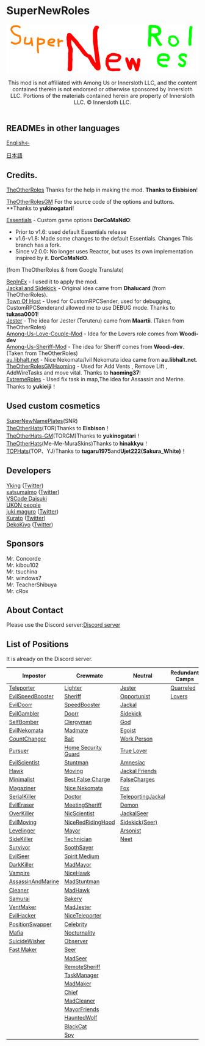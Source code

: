 # SuperNewRoles
![SNRImage](/images/SNRImage.png)

<center>
This mod is not affiliated with Among Us or Innersloth LLC, and the content contained therein is not endorsed or otherwise sponsored by Innersloth LLC. Portions of the materials contained herein are property of Innersloth LLC. © Innersloth LLC.
</center><br>

## READMEs in other languages

[English←](https://github.com/ykundesu/SuperNewRoles/blob/master/README.md)

[日本語](https://github.com/ykundesu/SuperNewRoles/blob/master/READMEs/README_jp.md)


## Credits.

[TheOtherRoles](https://github.com/Eisbison/TheOtherRoles) Thanks for the help in making the mod. **Thanks to Eisbision**!

[TheOtherRolesGM](https://github.com/yukinogatari/TheOtherRoles-GM) For the source code of the options and buttons. **Thanks to **yukinogatari**!

[Essentials](https://github.com/DorCoMaNdO/Reactor-Essentials) - Custom game options
**DorCoMaNdO**:
- Prior to v1.6: used default Essentials release
- v1.6-v1.8: Made some changes to the default Essentials. Changes This branch has a fork.
- Since v2.0.0: No longer uses Reactor, but uses its own implementation inspired by it. **DorCoMaNdO**.

(from TheOtherRoles & from Google Translate)

[BepInEx](https://github.com/BepInEx) - I used it to apply the mod.<br>
[Jackal and Sidekick](https://www.twitch.tv/dhalucard) - Original idea came from **Dhalucard** (from TheOtherRoles).<br>
[Town Of Host](https://github.com/tukasa0001/TownOfHost) - Used for CustomRPCSender, used for debugging, CustomRPCSenderand allowed me to use DEBUG mode. Thanks to **tukasa0001**!<br>
[Jester](https://github.com/Maartii/Jester) - The idea for Jester (Teruteru) came from **Maartii**. (Taken from TheOtherRoles)<br>
[Among-Us-Love-Couple-Mod](https://github.com/Woodi-dev/Among-Us-Love-Couple-Mod) - Idea for the Lovers role comes from **Woodi-dev**<br>
[Among-Us-Sheriff-Mod](https://github.com/Woodi-dev/Among-Us-Sheriff-Mod) - The idea for Sheriff comes from **Woodi-dev**. (Taken from TheOtherRoles)<br>
[au.libhalt.net](https://au.libhalt.net) - Nice Nekomata/Ivil Nekomata idea came from **au.libhalt.net**.<br>
[TheOtherRolesGMHaoming](https://github.com/haoming37/TheOtherRoles-GM-Haoming) - Used for Add Vents , Remove Lift , AddWireTasks and move vital. Thanks to **haoming37**!<br>
[ExtremeRoles](https://github.com/yukieiji/ExtremeRoles) - Used fix task in map,The idea for Assassin and Merine. Thanks to **yukieiji**！<br>

## Used custom cosmetics
[SuperNewNamePlates](https://github.com/ykundesu/SuperNewNamePlates)(SNR)<br>
[TheOtherHats](https://github.com/Eisbison/TheOtherHats)(TOR)Thanks to **Eisbison**！<br>
[TheOtherHats-GM](https://github.com/yukinogatari/TheOtherHats-GM)(TORGM)Thanks to **yukinogatari**！<br>
[TheOtherHats](https://github.com/hinakkyu/TheOtherHats)(Me-Me-MuraSkins)Thanks to **hinakkyu**！<br>
[TOPHats](https://github.com/Ujet222/TOPHats)(TOP、YJ)Thanks to **tugaru1975**and**Ujet222(Sakura_White)**！<br>

## Developers
[Yking](https://github.com/ykundesu) ([Twitter](https://twitter.com/SNRDevs))<br>
[satsumaimo](https://github.com/satsumaimoamo) ([Twitter](https://twitter.com/satsumaimo_SNR))<br>
[VSCode Daisuki](https://github.com/aaaaaaaaaaaaaaaaaaaaaaaaaaaaaa9841)<br>
[UKON people](https://github.com/UKON256)<br>
[juki maguro](https://github.com/jukimaguro1) ([Twitter](https://twitter.com/jukimaguro))<br>
[Kurato](https://github.com/Kurato-Tsukishiro) ([Twitter](https://twitter.com/Kurato_SNR7))<br>
[DekoKiyo](https://github.com/Dekokiyo) ([Twitter](https://twitter.com/kiyo_deko))<br>

## Sponsors
Mr. Concorde<br>
Mr. kibou102<br>
Mr. tsuchina<br>
Mr. windows7<br>
Mr. TeacherShibuya<br>
Mr. cRox<br>

## About Contact
Please use the Discord server:[Discord server](https://discord.gg/95YuUZp4kM)

## List of Positions
It is already on the Discord server.

| Impostor | Crewmate | Neutral | Redundant Camps |
|----------|-------------|-----------------|----------------|
| [Teleporter](#テレポーター) | [Lighter](#ライター) | [Jester](#てるてる) | [Quarreled](#クラード) |
| [EvilSpeedBooster](#イビルスピードブースター) | [Sheriff](#シェリフ) | [Opportunist](#オポチュニスト) | [Lovers](#ラバーズ) |
| [EvilDoorr](#イビルドアー) | [SpeedBooster](#スピードブースター) | [Jackal](#ジャッカル) |  |
| [EvilGambler](#イビルギャンブラー) | [Doorr](#ドアー) | [Sidekick](#サイドキック) |  |
| [SelfBomber](#自爆魔) | [Clergyman](#聖職者) | [God](#神) | |
| [EvilNekomata](#イビル猫又) | [Madmate](#マッドメイト) | [Egoist](#エゴイスト) | |
| [CountChanger](#カウントチェンジャー) | [Bait](#ベイト) | [Work Person](#仕事人) |  |
| [Pursuer](#追跡者) | [Home Security Guard](#自宅警備員) |  [True Lover](#純愛者) |  |
| [EvilScientist](#イビルサイエンティスト) | [Stuntman](#スタントマン) | [Amnesiac](#忘却者) |  |
| [Hawk](#ホーク) | [Moving](#ムービング) |[Jackal Friends](#ジャッカルフレンズ)  |  |
| [Minimalist](#ミニマリスト) | [Best False Charge](#ベスト冤罪ヤー) | [FalseCharges](#冤罪師) |  |
| [Magaziner](#マガジナー)| [Nice Nekomata](#ナイス猫又) | [Fox](#妖狐) |  |
| [SerialKiller](#シリアルキラー) | [Doctor](#ドクター)|[TeleportingJackal](#テレポートジャッカル)
| [EvilEraser](#イビルイレイサー) | [MeetingSheriff](#ミーティングシェリフ)| [Demon](#悪魔)
| [OverKiller](#オーバーキラー) | [NicScientist](#ナイスサイエンティスト)| [JackalSeer](#ジャッカルシーア)
| [EvilMoving](#イビルムービング) |[NiceRedRidingHood](#ナイス赤ずきん)| [Sidekick(Seer)](#サイドキック(シーア))
| [Levelinger](#レベリンガー) | [Mayor](#メイヤー) | [Arsonist](#アーソニスト)
| [SideKiller](#サイドキラー) | [Technician](#技術者) | [Neet](#ニート)
| [Survivor](#サバイバー) | [SoothSayer](#占い師)
| [EvilSeer](#イビルシーア)|[Spirit Medium](#霊媒師)
| [DarkKiller](#ダークキラー)|[MadMayor](#マッドメイヤー)
| [Vampire](#ヴァンパイア)|[NiceHawk](#ナイスホーク)
| [AssassinAndMarine](#アサシン&マーリン)|[MadStuntman](#マッドスタントマン)
| [Cleaner](#クリーナー)|[MadHawk](#マッドホーク)
| [Samurai](#侍)|[Bakery](#パン屋)
| [VentMaker](#ベントメーカー)|[MadJester](#マッドてるてる)
| [EvilHacker](#イビルハッカー)|[NiceTeleporter](#ナイステレポーター)
| [PositionSwapper](#ポジションスワッパー)|[Celebrity](#スター)
| [Mafia](#マフィア)|[Nocturnality](#夜行性)
| [SuicideWisher](#スーサイドウィッシャー‌)|[Observer](#選挙管理委員)
| [Fast Maker](#ファストメーカー)|[Seer](#シーア)
| |[MadSeer](#マッドシーア)
| |[RemoteSheriff](#リモートシェリフ)
| |[TaskManager](#タスクマネージャー)
| |[MadMaker](#マッドメーカー)
| |[Chief](#村長)
| |[MadCleaner](#マッドクリーナー)
| |[MayorFriends](#メイヤーフレンズ)
| |[HauntedWolf](#狐憑き)
| |[BlackCat](#黒猫)
| |[Spy](#スパイ)
